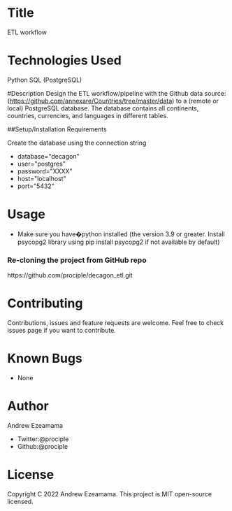 # Title
ETL workflow

# Technologies Used
Python
SQL (PostgreSQL)

#Description
Design the ETL workflow/pipeline with the Github data source: (https://github.com/annexare/Countries/tree/master/data) to a (remote or local) PostgreSQL database. 
The database contains all continents, countries, currencies, and languages in different tables.

##Setup/Installation Requirements

Create the database using the connection string
* database="decagon"
* user="postgres"
* password="XXXX"
* host="localhost"
* port="5432"


# Usage
* Make sure you have�python installed (the version 3.9 or greater. Install psycopg2 library using pip install psycopg2 if not available by default)



<h3 align="left">Re-cloning the project from GitHub repo</h3>https://github.com/prociple/decagon_etl.git
<p align="left">

</p>


# Contributing
Contributions, issues and feature requests are welcome. Feel free to check issues page if you want to contribute.


# Known Bugs
* None

# Author
Andrew Ezeamama
* Twitter:@prociple
* Github:@prociple

# License
Copyright C 2022 Andrew Ezeamama.
This project is MIT open-source licensed.
